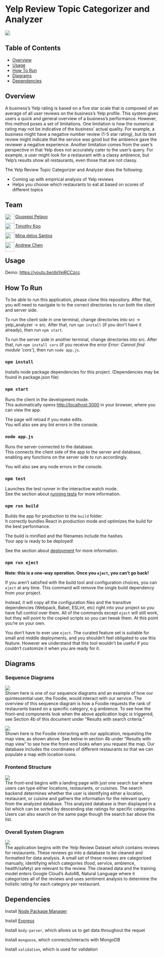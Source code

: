 # Yelp Review Topic Categorizer and Analyzer

![](images/prototype.jpg)

## Table of Contents
- [Overview](#overview)
- [Usage](#usage)
- [How To Run](#how-to-run)
- [Diagrams](#diagrams)
- [Dependencies](#dependencies)

## Overview
A business’s Yelp rating is based on a five star scale that is composed of an average of all user reviews on the business’s Yelp profile. This system gives users a quick and general overview of a business’s performance. However, this method poses a set of limitations. One limitation is how the numerical rating may not be indicative of the business’ actual quality. For example, a business might have a negative number review (1-5 star rating), but its text review might indicate that the service was good but the ambience gave the reviewer a negative experience. Another limitation comes from the user’s perspective in that Yelp does not accurately cater to the user’s query. For example, a user might look for a restaurant with a classy ambience, but Yelp’s results show all restaurants, even those that are not classy.

The Yelp Review Topic Categorizer and Analyzer does the following:

- Coming up with empirical analysis of Yelp reviews
- Helps you choose which restaurants to eat at based on scores of different topics


## Team
<a href="https://github.com/giuseppi" target="_blank"><img src="https://github.com/giuseppi.png?size=40" align="left" height="30px">Giuseppi Pelayo </a>

<a href="https://github.com/TimothyKool" target="_blank"><img src="https://github.com/TimothyKool.png?size=40" align="left" height="30px">Timothy Koo </a>

<a href="https://github.com/dlscarmina" target="_blank"><img src="https://github.com/dlscarmina.png?size=40" align="left" height="30px">Mina delos Santos </a>

<a href="https://github.com/andrewrchen05" target="_blank"><img src="https://github.com/andrewrchen05.png?size=40" align="left" height="30px">Andrew Chen </a>


## Usage
Demo: https://youtu.be/dsYeiRCCzcc

<Screenshot of application>

## How To Run

To be able to run this application, please clone this repository. After that, you will need to navigate to to the correct directories to run both the client and server side.

To run the client side in one terminal, change directories into src -> yelp_analyzer -> src. After that, run `npm install` (if you don't have it already), then run `npm start`.

To run the server side in another terminal, change directories into src. After that, run `npm install cors` (if you receive the error _Error: Cannot find module 'cors'_), then run `node app.js`.

### `npm install`

Installs node package dependencies for this project. (Dependencies may be found in package.json file)

### `npm start`

Runs the client in the development mode.<br />
This automatically opens [http://localhost:3000](http://localhost:3000) in your browser, where you can view the app.

The page will reload if you make edits.<br />
You will also see any lint errors in the console.

### `node app.js`

Runs the server connected to the database.<br />
This connects the client side of the app to the server and database, enabling any functions on the server side to run accordingly.

You will also see any node errors in the console.

### `npm test`

Launches the test runner in the interactive watch mode.<br />
See the section about [running tests](https://facebook.github.io/create-react-app/docs/running-tests) for more information.

### `npm run build`

Builds the app for production to the `build` folder.<br />
It correctly bundles React in production mode and optimizes the build for the best performance.

The build is minified and the filenames include the hashes.<br />
Your app is ready to be deployed!

See the section about [deployment](https://facebook.github.io/create-react-app/docs/deployment) for more information.

### `npm run eject`

**Note: this is a one-way operation. Once you `eject`, you can’t go back!**

If you aren’t satisfied with the build tool and configuration choices, you can `eject` at any time. This command will remove the single build dependency from your project.

Instead, it will copy all the configuration files and the transitive dependencies (Webpack, Babel, ESLint, etc) right into your project so you have full control over them. All of the commands except `eject` will still work, but they will point to the copied scripts so you can tweak them. At this point you’re on your own.

You don’t have to ever use `eject`. The curated feature set is suitable for small and middle deployments, and you shouldn’t feel obligated to use this feature. However we understand that this tool wouldn’t be useful if you couldn’t customize it when you are ready for it.

## Diagrams

### Sequence Diagrams

![](images/SeqDiag1.png)<br />
Shown here is one of our sequence diagrams and an example of how our quintessential user, the Foodie, would interact with our service. The overview of this sequence diagram is how a Foodie requests the rank of restaurants based on a specific category, e.g ambience. To see how the front-end components look when the above application logic is triggered, see Section 4b of this document under “Results with search criteria.”

![](images/SeqDiag2.png)<br />
Shown here is the Foodie interacting with our application, requesting the map view, as shown above. See below in section 4b under “Results with map view” to see how the front-end looks when you request the map. Our database includes the coordinates of different restaurants so that we can populate a map with location icons.

### Frontend Structure

![](images/HiFiPrototype.gif)<br />
The front-end begins with a landing page with just one search bar where users can type either locations, restaurants, or cuisines. The search backend determines whether the user is identifying either a location, restaurant, or cuisine and gathers the information for the relevant query from the analyzed database. This analyzed database is then displayed in a list which can be sorted by descending star ratings for specific categories. Users can also search on the same page though the search bar above the list.

### Overall System Diagram

![](images/OverallSystemDiagram.png)<br />
The application begins with the Yelp Review Dataset which contains reviews for restaurants. These reviews go into a database to be cleaned and formatted for data analysis. A small set of these reviews are categorized manually, identifying which categories (food, service, ambience, health/safety) are relevant to the review. The cleaned data and the training model enters Google Cloud’s AutoML Natural Language where it categorizes all of the reviews and uses sentiment analysis to determine the holistic rating for each category per restaurant. 

## Dependencies

Install [Node Package Manager](https://www.npmjs.com/get-npm)

Install [Express](https://expressjs.com/en/resources/middleware/cors.html)

Install `body-parser`, which allows us to get data throughout the requet

Install `mongoose`, which connects/interacts with MongoDB

Install `validation`, which is used for validation
